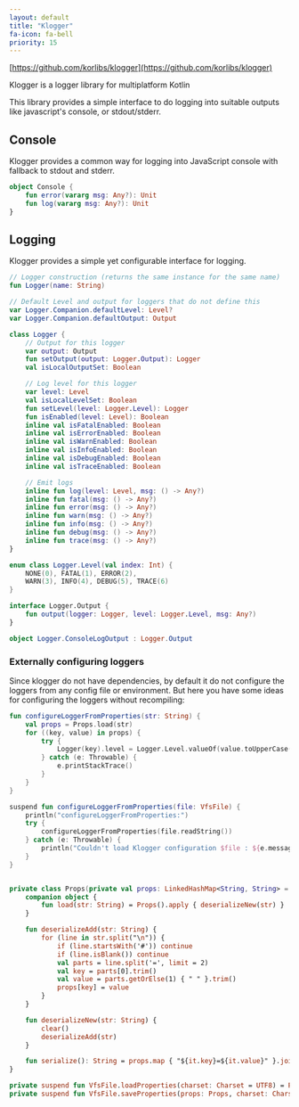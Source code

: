 ```yaml
---
layout: default
title: "Klogger"
fa-icon: fa-bell
priority: 15
---
```


[https://github.com/korlibs/klogger](https://github.com/korlibs/klogger)

Klogger is a logger library for multiplatform Kotlin

This library provides a simple interface to do logging into suitable outputs like javascript's console, or stdout/stderr.

## Console

Klogger provides a common way for logging into JavaScript console with fallback to stdout and stderr.

```kotlin
object Console {
    fun error(vararg msg: Any?): Unit
    fun log(vararg msg: Any?): Unit
}
```

## Logging

Klogger provides a simple yet configurable interface for logging.

```kotlin
// Logger construction (returns the same instance for the same name)
fun Logger(name: String)

// Default Level and output for loggers that do not define this
var Logger.Companion.defaultLevel: Level?
var Logger.Companion.defaultOutput: Output

class Logger {
    // Output for this logger
    var output: Output
    fun setOutput(output: Logger.Output): Logger
    val isLocalOutputSet: Boolean

    // Log level for this logger
    var level: Level
    val isLocalLevelSet: Boolean
    fun setLevel(level: Logger.Level): Logger
    fun isEnabled(level: Level): Boolean
    inline val isFatalEnabled: Boolean
    inline val isErrorEnabled: Boolean
    inline val isWarnEnabled: Boolean
    inline val isInfoEnabled: Boolean
    inline val isDebugEnabled: Boolean
    inline val isTraceEnabled: Boolean

    // Emit logs
    inline fun log(level: Level, msg: () -> Any?)
    inline fun fatal(msg: () -> Any?)
    inline fun error(msg: () -> Any?)
    inline fun warn(msg: () -> Any?)
    inline fun info(msg: () -> Any?)
    inline fun debug(msg: () -> Any?)
    inline fun trace(msg: () -> Any?)
}

enum class Logger.Level(val index: Int) {
    NONE(0), FATAL(1), ERROR(2),
    WARN(3), INFO(4), DEBUG(5), TRACE(6)
}

interface Logger.Output {
    fun output(logger: Logger, level: Logger.Level, msg: Any?)
}

object Logger.ConsoleLogOutput : Logger.Output

```

### Externally configuring loggers

Since klogger do not have dependencies, by default it do not configure the loggers from any config file or environment. But here you have some ideas for configuring the loggers without recompiling:

```kotlin
fun configureLoggerFromProperties(str: String) {
	val props = Props.load(str)
	for ((key, value) in props) {
		try {
			Logger(key).level = Logger.Level.valueOf(value.toUpperCase())
		} catch (e: Throwable) {
			e.printStackTrace()
		}
	}
}

suspend fun configureLoggerFromProperties(file: VfsFile) {
	println("configureLoggerFromProperties:")
	try {
		configureLoggerFromProperties(file.readString())
	} catch (e: Throwable) {
		println("Couldn't load Klogger configuration $file : ${e.message}")
	}
}


private class Props(private val props: LinkedHashMap<String, String> = LinkedHashMap<String, String>()) : MutableMap<String, String> by props {
	companion object {
		fun load(str: String) = Props().apply { deserializeNew(str) }
	}

	fun deserializeAdd(str: String) {
		for (line in str.split("\n")) {
			if (line.startsWith('#')) continue
			if (line.isBlank()) continue
			val parts = line.split('=', limit = 2)
			val key = parts[0].trim()
			val value = parts.getOrElse(1) { " " }.trim()
			props[key] = value
		}
	}

	fun deserializeNew(str: String) {
		clear()
		deserializeAdd(str)
	}

	fun serialize(): String = props.map { "${it.key}=${it.value}" }.joinToString("\n")
}

private suspend fun VfsFile.loadProperties(charset: Charset = UTF8) = Props.load(this.readString(charset))
private suspend fun VfsFile.saveProperties(props: Props, charset: Charset = UTF8) = this.writeString(props.serialize(), charset = charset)
```
